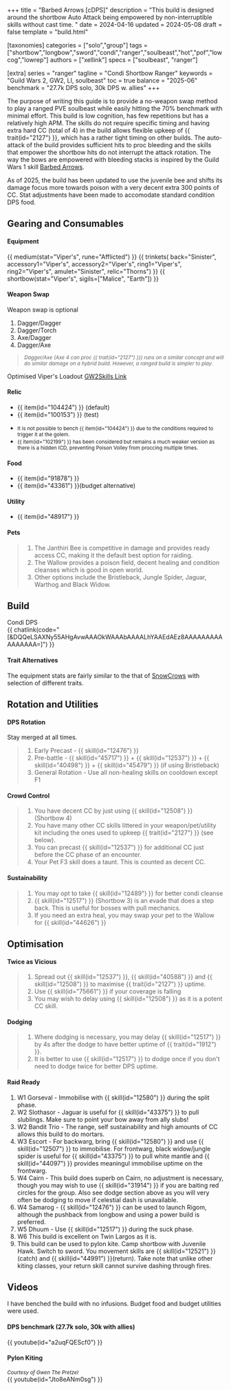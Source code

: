 +++
title = "Barbed Arrows [cDPS]"
description = "This build is designed around the shortbow Auto Attack being empowered by non-interruptible skills without cast time. "
date = 2024-04-16
updated = 2024-05-08
draft = false
template = "build.html"

[taxonomies]
categories = ["solo","group"]
tags = ["shortbow","longbow","sword","condi","ranger","soulbeast","hot","pof","lowcog","lowrep"]
authors = ["xellink"]
specs = ["soulbeast", "ranger"]

[extra]
series = "ranger"
tagline = "Condi Shortbow Ranger"
keywords = "Guild Wars 2, GW2, LI, soulbeast"
toc = true
balance = "2025-06"
benchmark = "27.7k DPS solo, 30k DPS w. allies"
+++

The purpose of writing this guide is to provide a no-weapon swap method to play a ranged PVE soulbeast while easily hitting the 70% benchmark with minimal effort. This build is low cognition, has few repetitions but has a relatively high APM. The skills do not require specific timing and having extra hard CC (total of 4) in the build allows flexible upkeep of {{ trait(id="2127") }}, which has a rather tight timing on other builds. The auto-attack of the build provides sufficient hits to proc bleeding and the skills that empower the shortbow hits do not interrupt the attack rotation. The way the bows are empowered with bleeding stacks is inspired by the Guild Wars 1 skill [Barbed Arrows](https://wiki.guildwars.com/wiki/Barbed_Arrows).

As of 2025, the build has been updated to use the juvenile bee and shifts its damage focus more towards poison with a very decent extra 300 points of CC. Stat adjustments have been made to accomodate standard condition DPS food. 


## Gearing and Consumables
#### Equipment
{{ medium(stat="Viper's", rune="Afflicted") }}
	{{ trinkets(
	back="Sinister",
	accessory1="Viper's",
	accessory2="Viper's",
	ring1="Viper's",
	ring2="Viper's",
	amulet="Sinister",
	relic="Thorns") }}
{{ shortbow(stat="Viper's", sigils=["Malice", "Earth"]) }}

#### Weapon Swap
Weapon swap is optional
1. Dagger/Dagger
2. Dagger/Torch
3. Axe/Dagger
4. Dagger/Axe

> <small>*Dagger/Axe (Axe 4 can proc {{ trait(id="2127") }}) runs on a similar concept and will do similar damage on a hybrid build. However, a ranged build is simpler to play.*</small>

Optimised Viper's Loadout
[GW2Skills Link](https://gw2skills.net/editor/?POQAUlZUw+YSMKmJWaXXP3ca3+4hDB-DSRYfBFaGFcehRaBEmAG/KoJFnVgKA-e)

#### Relic
- {{ item(id="104424") }} (default)
- {{ item(id="100153") }} (test)

* <small>It is not possible to bench {{ item(id="104424") }} due to the conditions required to trigger it at the golem.</small><br/>
* <small>{{ item(id="102199") }} has been considered but remains a much weaker version as there is a hidden ICD, preventing 
 Poison Volley from proccing multiple times.</small>

#### Food
- {{ item(id="91878") }}
- {{ item(id="43361") }}(budget alternative)

#### Utility
- {{ item(id="48917") }} 

#### Pets
> 1. The Janthiri Bee is competitive in damage and provides ready access CC, making it the default best option for raiding.
> 2. The Wallow provides a poison field, decent healing and condition cleanses which is good in open world.
> 3. Other options include the Bristleback, Jungle Spider, Jaguar, Warthog and Black Widow.

## Build
Condi DPS\
{{ chatlink(code="[&DQQeLSAXNy55AHgAvwAAAOkWAAAbAAAALhYAAEdAEz8AAAAAAAAAAAAAAAA=]") }}

#### Trait Alternatives
The equipment stats are fairly similar to the that of [SnowCrows](https://snowcrows.com/builds/raids/ranger/condition-soulbeast) with selection of different traits.

## Rotation and Utilities
#### DPS Rotation
Stay merged at all times. 
> 1. Early Precast - {{ skill(id="12476") }}
> 2. Pre-battle - {{ skill(id="45717") }} + {{ skill(id="12537") }} + {{ skill(id="40498") }} + {{ skill(id="45479") }} (if using Bristleback)
> 3. General Rotation - Use all non-healing skills on cooldown except F1

#### Crowd Control
> 1. You have decent CC by just using {{ skill(id="12508") }} (Shortbow 4)
> 1. You have many other CC skills littered in your weapon/pet/utility kit including the ones used to upkeep {{ trait(id="2127") }} (see below). 
> 1. You can precast {{ skill(id="12537") }} for additional CC just before the CC phase of an encounter.
> 1. Your Pet F3 skill does a taunt. This is counted as decent CC. 

#### Sustainability
> 1. You may opt to take {{ skill(id="12489") }} for better condi cleanse
> 2. {{ skill(id="12517") }} (Shortbow 3) is an evade that does a step back. This is useful for bosses with pull mechanics.
> 3. If you need an extra heal, you may swap your pet to the Wallow for {{ skill(id="44626") }}

## Optimisation
#### Twice as Vicious
> 1. Spread out {{ skill(id="12537") }}, {{ skill(id="40588") }} and {{ skill(id="12508") }} to maximise {{ trait(id="2127") }} uptime. 
> 1. Use {{ skill(id="75661") }} if your coverage is falling
> 1. You may wish to delay using {{ skill(id="12508") }} as it is a potent CC skill.

#### Dodging
> 1. Where dodging is necessary, you may delay {{ skill(id="12517") }} by 4s after the dodge to have better uptime of {{ trait(id="1912") }}. 
> 2. It is better to use {{ skill(id="12517") }} to dodge once if you don't need to dodge twice for better DPS uptime. 

#### Raid Ready
1. W1 Gorseval - Immobilise with {{ skill(id="12580") }} during the split phase.
2. W2 Slothasor - Jaguar is useful for {{ skill(id="43375") }} to pull slublings. Make sure to point your bow away from ally slubs!
3. W2 Bandit Trio - The range, self sustainability and high amounts of CC allows this build to do mortars.
4. W3 Escort - For backwarg, bring {{ skill(id="12580") }} and use {{ skill(id="12507") }} to immobilise. For frontwarg, black widow/jungle spider is useful for {{ skill(id="43375") }} to pull white mantle and {{ skill(id="44097") }} provides meaningul immobilise uptime on the frontwarg.
5. W4 Cairn - This build does superb on Cairn, no adjustment is necessary, though you may wish to use {{ skill(id="31914") }} if you are baiting red circles for the group. Also see dodge section above as you will very often be dodging to move if celestial dash is unavailable.
6. W4 Samarog - {{ skill(id="12476") }} can be used to launch Rigom, although the pushback from longbow and using a power build is preferred.
7. W5 Dhuum - Use {{ skill(id="12517") }} during the suck phase.
8. W6 This build is excellent on Twin Largos as it is.
9. This build can be used to pylon kite. Camp shortbow with Juvenile Hawk. Switch to sword. You movement skills are {{ skill(id="12521") }} (catch) and {{ skill(id="44991") }}(return). Take note that unlike other kiting classes, your return skill cannot survive dashing through fires.

## Videos
I have benched the build with no infusions. Budget food and budget utilities were used.

#### DPS benchmark (27.7k solo, 30k with allies)
{{ youtube(id="a2uqFQEScf0") }}

#### Pylon Kiting
<small>*Courtesy of Gwen The Pretzel*</small>\
{{ youtube(id="Jto8eANm0sg") }}

